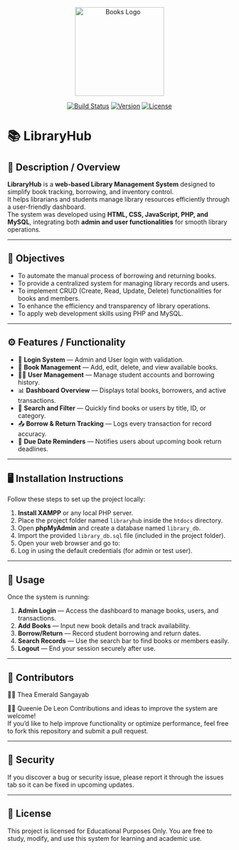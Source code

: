 <p align="center">
  <img src="https://cdn-icons-png.flaticon.com/512/2232/2232688.png" width="200" alt="Books Logo">
</p>

<p align="center">
  <a href="#"><img src="https://img.shields.io/badge/Build-Stable-brightgreen" alt="Build Status"></a>
  <a href="#"><img src="https://img.shields.io/badge/Version-1.0-blue" alt="Version"></a>
  <a href="#"><img src="https://img.shields.io/badge/License-Educational-lightgrey" alt="License"></a>
</p>

# 📚 LibraryHub

## 🧾 Description / Overview
**LibraryHub** is a **web-based Library Management System** designed to simplify book tracking, borrowing, and inventory control.  
It helps librarians and students manage library resources efficiently through a user-friendly dashboard.  
The system was developed using **HTML, CSS, JavaScript, PHP, and MySQL**, integrating both **admin and user functionalities** for smooth library operations.

---

## 🎯 Objectives
- To automate the manual process of borrowing and returning books.  
- To provide a centralized system for managing library records and users.  
- To implement CRUD (Create, Read, Update, Delete) functionalities for books and members.  
- To enhance the efficiency and transparency of library operations.  
- To apply web development skills using PHP and MySQL.

---

## ⚙️ Features / Functionality
- 🔐 **Login System** — Admin and User login with validation.  
- 📘 **Book Management** — Add, edit, delete, and view available books.  
- 👩‍🎓 **User Management** — Manage student accounts and borrowing history.  
- 📊 **Dashboard Overview** — Displays total books, borrowers, and active transactions.  
- 🔎 **Search and Filter** — Quickly find books or users by title, ID, or category.  
- 📤 **Borrow & Return Tracking** — Logs every transaction for record accuracy.  
- 📅 **Due Date Reminders** — Notifies users about upcoming book return deadlines.

---

## 🖥️ Installation Instructions
Follow these steps to set up the project locally:

1. **Install XAMPP** or any local PHP server.  
2. Place the project folder named `libraryhub` inside the `htdocs` directory.  
3. Open **phpMyAdmin** and create a database named `library_db`.  
4. Import the provided `library_db.sql` file (included in the project folder).  
5. Open your web browser and go to: 
6. Log in using the default credentials (for admin or test user).

---

## 🚀 Usage
Once the system is running:
1. **Admin Login** — Access the dashboard to manage books, users, and transactions.  
2. **Add Books** — Input new book details and track availability.  
3. **Borrow/Return** — Record student borrowing and return dates.  
4. **Search Records** — Use the search bar to find books or members easily.  
5. **Logout** — End your session securely after use.

---

## 🤝 Contributors

👩‍💻 Thea Emerald Sangayab

👩‍💻 Queenie De Leon
Contributions and ideas to improve the system are welcome!  
If you’d like to help improve functionality or optimize performance, feel free to fork this repository and submit a pull request.

---

## 🔐 Security

If you discover a bug or security issue, please report it through the issues tab so it can be fixed in upcoming updates.

---

## 🪪 License

This project is licensed for Educational Purposes Only.
You are free to study, modify, and use this system for learning and academic use.
   
